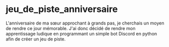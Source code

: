# jeu_de_piste_anniversaire

L'anniversaire de ma sœur approchant à grands pas, je cherchais un moyen de rendre ce jour mémorable.
J'ai donc décidé de rendre mon apprentissage ludique en programmant un simple bot Discord en python afin de créer un jeu de piste.
